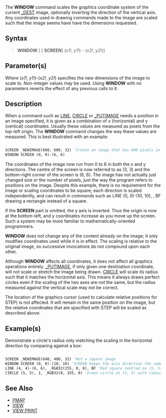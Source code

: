 The **WINDOW** command scales the graphics coordinate system of the current [_DEST](_DEST) image, optionally inverting the direction of the vertical axis. Any coordinates used in drawing commands made to the image are scaled such that the image seems have have the dimensions requested.

## Syntax

>  **WINDOW** [ [ **SCREEN**] (*x1!*, *y1!*) - (*x2!*, *y2!*)]

## Parameter(s)

Where (*x1!*, *y1!*)-(*x2!*, *y2!*) specifies the new dimensions of the image to scale to. Non-integer values may be used.
Using **WINDOW** with no parameters reverts the effect of any previous calls to it.

## Description

When a command such as [LINE](LINE), [CIRCLE](CIRCLE) or [_PUTIMAGE](_PUTIMAGE) needs a position in an image specified, it is given as a combination of x (horizontal) and y (vertical) coordinates. Usually these values are measured as pixels from the top-left origin. The **WINDOW** command changes the way these values are measured. This is best illustrated with an example:

```vb

SCREEN _NEWIMAGE(600, 600, 32) 'Create an image that has 600 pixels in x and y directions and display on screen
WINDOW SCREEN (0, 0)-(6, 6)

```

The coordinates of the image now run from 0 to 6 in both the x and y directions. The centre of the screen is now referred to as (3, 3) and the bottom-right corner of the screen is (6, 6). The image has not actually just changed size or the number of pixels, just the way the program refers to positions on the image. Despite this example, there is no requirement for the image or scaling coordinates to be square; each direction is scaled independently, and can result in commands such as LINE (0, 0)-(10, 10), , BF drawing a rectangle instead of a square.

If the **SCREEN** part is omitted, the y axis is inverted. Thus the origin is now at the bottom-left, and y coordinates increase as you move up the screen. Such a system may be more familiar to mathematically-oriented programmers.

**WINDOW** does not change any of the content already on the image; it only modifies coordinates used while it is in effect. The scaling is relative to the original image, so successive invocations do not compound upon each other.

Although **WINDOW** affects all coordinates, it does not affect all graphics operations entirely. [_PUTIMAGE](_PUTIMAGE), if only given one destination coordinate, will not scale or stretch the image being drawn. [CIRCLE](CIRCLE) will scale its radius such that it matches the horizontal axis. This means it always draws perfect circles even if the scaling of the two axes are not the same, but the radius measured against the vertical scale may not be correct. 

The location of the graphics cursor (used to calculate relative positions for STEP) is not affected. It will remain in the same position on the image, but the relative coordinates that are specified with STEP will be scaled as described above.

## Example(s)

Demonstrate a circle's radius only matching the scaling in the horizontal direction by comparing against a box:

```vb

SCREEN _NEWIMAGE(640, 480, 32) 'Not a square image
WINDOW SCREEN (0, 0)-(10, 10) 'SCREEN keeps the axis direction the same
LINE (4, 4)-(6, 6), _RGB32(255, 0, 0), BF 'Red square centred on (5, 5); will be stretched into a rectangle
CIRCLE (5, 5), 1, _RGB32(0, 255, 0) 'Green circle at (5, 5) with radius 1

```

## See Also

* [PMAP](PMAP)
* [VIEW](VIEW)
* [VIEW PRINT](VIEW-PRINT)
